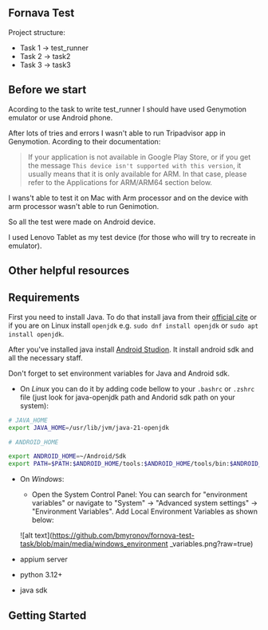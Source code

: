 ## Fornava Test
Project structure:
- Task 1 -> test_runner
- Task 2 -> task2
- Task 3 -> task3

## Before we start
Acording to the task to write test_runner I should have used Genymotion emulator or use Android phone.

After lots of tries and errors I wasn't able to run Tripadvisor app in Genymotion.
Acording to their documentation:

> If your application is not available in Google Play Store, or if you get the message ```This device isn't supported with this version```, it usually means that it is only available for ARM.
> In that case, please refer to the Applications for ARM/ARM64 section below.

I wans't able to test it on Mac with Arm processor and on the device with arm processor wasn't able to run Genimotion.

So all the test were made on Android device.

I used Lenovo Tablet as my test device (for those who will try to recreate in emulator).

## Other helpful resources


## Requirements
First you need to install Java. To do that install java from their [official cite](https://www.java.com/en/download/) or if you are on Linux install `openjdk` e.g. `sudo dnf install openjdk` or `sudo apt install openjdk`.

After you've installed java install [Android Studion](https://developer.android.com/studio). It install android sdk and all the necessary staff.

Don't forget to set environment variables for Java and Android sdk. 

- On *Linux* you can do it by adding code bellow to your `.bashrc` or `.zshrc` file (just look for java-openjdk path and Andorid sdk path on your system):
``` bash
# JAVA_HOME
export JAVA_HOME=/usr/lib/jvm/java-21-openjdk

# ANDROID_HOME

export ANDROID_HOME=~/Android/Sdk
export PATH=$PATH:$ANDROID_HOME/tools:$ANDROID_HOME/tools/bin:$ANDROID_HOME/platform-tools
```
- On *Windows*:
    - Open the System Control Panel: You can search for "environment variables" or navigate to "System" -> "Advanced system settings" -> "Environment Variables".
    Add Local Environment Variables as shown below:

    ![alt text](https://github.com/bmyronov/fornova-test-task/blob/main/media/windows_environment _variables.png?raw=true)


- appium server
- python 3.12+
- java sdk

## Getting Started
